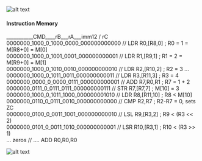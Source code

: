![alt text](https://github.com/srvrc/Computer-Architecture/blob/master/Single%20Cycle%20Processor%20Design/ee446exp3sim.png?raw=true)
#### Instruction Memory 
___________CMD____rB___rA___imm12 / rC  
0000000_1000_0_1000_0000_000000000000	//	LDR R0,[R8,0]    ;  R0 = 1 = M[R8+0] = M[0]  
0000000_1000_0_1001_0001_000000000001	//  LDR R1,[R9,1]    ;  R1 = 2 = M[R9+0] = M[1]  
0000000_1000_0_1010_0010_000000000010	//  LDR R2,[R10,2]  ;  R2 = 3          ...  
0000000_1000_0_1011_0011_000000000011	//  LDR R3,[R11,3]  ;  R3 = 4  
0000000_0000_0_0000_0111_000000000001	//	ADD R7,R0,R1   ;  R7 = 1 + 2  
0000000_0111_0_0111_0111_000000000111	//	STR R7,[R7,7]    ;  M[10] = 3   
0000000_1000_0_1011_1000_000000001010	//	LDR R8,[R11,10] ; R8 < M[10]    
0000000_0110_0_0111_0010_000000000000	// 	CMP R2,R7	  ; R2-R7 = 0, sets ZC   
0000000_0100_0_0011_1001_000000000010	// 	LSL  R9,[R3,2]    ; R9 < (R3 << 2)  
0000000_0101_0_0011_1010_000000000001	//	LSR R10,[R3,1]  ; R10 < (R3 >> 1)  
… zeros						// ….    ADD R0,R0,R0  
  
![alt text](https://github.com/srvrc/Computer-Architecture/blob/master/Single%20Cycle%20Processor%20Design/ee446exp3cu.png?raw=true)
